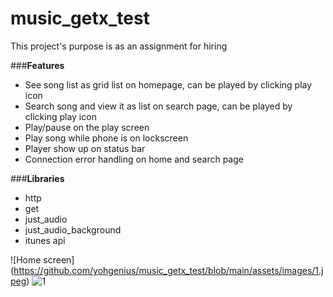 # music_getx_test
This project's purpose is as an assignment for hiring

###**Features**

- See song list as grid list on homepage, can be played by clicking play icon
- Search song and view it as list on search page, can be played by clicking play icon
- Play/pause on the play screen
- Play song while phone is on lockscreen
- Player show up on status bar
- Connection error handling on home and search page

###**Libraries**

- http
- get
- just_audio
- just_audio_background
- itunes api

![Home screen] (https://github.com/yohgenius/music_getx_test/blob/main/assets/images/1.jpeg)
![1](https://user-images.githubusercontent.com/20897249/227759530-46e8b605-9bf0-48ff-849d-1e9289bb8ce4.jpeg)

